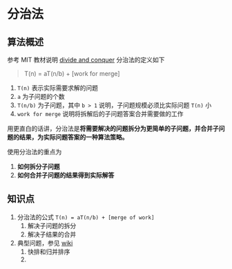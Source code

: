 # 分治法 

## 算法概述
参考 MIT 教材说明 [divide and conquer](https://ocw.mit.edu/courses/electrical-engineering-and-computer-science/6-046j-design-and-analysis-of-algorithms-spring-2015/lecture-notes/MIT6_046JS15_lec02.pdf) 分治法的定义如下

> T(n) = aT(n/b) + [work for merge]

1. `T(n)` 表示实际需要求解的问题
2. `a` 为子问题的个数
3. `T(n/b)` 为子问题，其中 `b > 1` 说明，子问题规模必须比实际问题 `T(n)` 小
4. `work for merge` 说明将拆解后的子问题答案合并需要做的工作

用更直白的话讲，分治法是**将需要解决的问题拆分为更简单的子问题，并合并子问题的结果，为实际问题答案的一种算法策略。**

使用分治法的重点为 
1. **如何拆分子问题**
2. **如何合并子问题的结果得到实际解答**


## 知识点
1. 分治法的公式 `T(n) = aT(n/b) + [merge of work]`
   1. 解决子问题的拆分
   2. 解决子结果的合并
2. 典型问题，参见 [wiki](https://en.wikipedia.org/wiki/Divide-and-conquer_algorithm)
   1. 快排和归并排序
   2. 